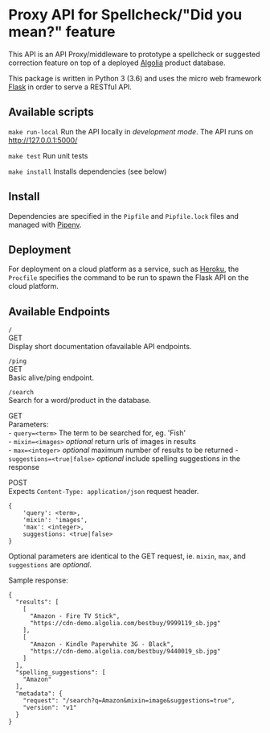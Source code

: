 # Proxy API for Spellcheck/"Did you mean?" feature

This API is an API Proxy/middleware to prototype a spellcheck or suggested correction feature on top of a deployed [Algolia](https://www.algolia.com) product database.

This package is written in Python 3 (3.6) and uses the micro web framework [Flask](http://flask.pocoo.org/) in order to serve a RESTful API.

## Available scripts

`make run-local` Run the API locally in _development mode_.  The API runs on http://127.0.0.1:5000/

`make test` Run unit tests

`make install` Installs dependencies (see below)

## Install

Dependencies are specified in the `Pipfile` and `Pipfile.lock` files and managed with [Pipenv](https://pipenv.readthedocs.io/en/latest/).

## Deployment

For deployment on a cloud platform as a service, such as [Heroku](www.heroku.com), the `Procfile` specifies the command to be run to spawn the Flask API on the cloud platform.

## Available Endpoints

`/`  
GET  
Display short documentation ofavailable API endpoints.

`/ping`  
GET  
Basic alive/ping endpoint.

`/search`  
Search for a word/product in the database.

GET  
    Parameters:  
    - `query=<term>` The term to be searched for, eg. 'Fish'  
    - `mixin=<images>` _optional_ return urls of images in results  
    - `max=<integer>` _optional_ maximum number of results to be returned
    - `suggestions=<true|false>` _optional_ include spelling suggestions in the response  


POST  
    Expects `Content-Type: application/json` request header.
```
{
    'query': <term>,
    'mixin': 'images',
    'max': <integer>,
    suggestions: <true|false>
}
```
Optional parameters are identical to the GET request, ie. `mixin`, `max`, and `suggestions` are _optional_.

Sample response:

```
{
  "results": [
    [
      "Amazon - Fire TV Stick",
      "https://cdn-demo.algolia.com/bestbuy/9999119_sb.jpg"
    ],
    [
      "Amazon - Kindle Paperwhite 3G - Black",
      "https://cdn-demo.algolia.com/bestbuy/9440019_sb.jpg"
    ]
  ],
  "spelling_suggestions": [
    "Amazon"
  ],
  "metadata": {
    "request": "/search?q=Amazon&mixin=image&suggestions=true",
    "version": "v1"
  }
}
